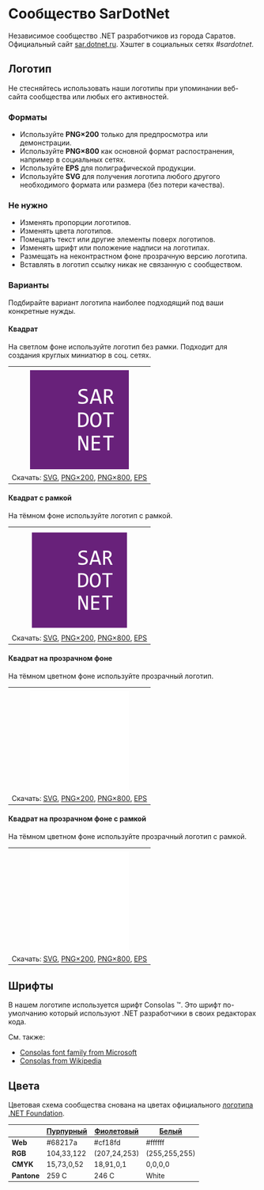 ﻿# Сообщество SarDotNet

Независимое сообщество .NET разработчиков из города Саратов. Официальный сайт [sar.dotnet.ru](https://sar.dotnet.ru/). Хэштег в социальных сетях _#sardotnet_.

## Логотип

Не стесняйтесь использовать наши логотипы при упоминании веб-сайта сообщества или любых его активностей.

### Форматы

- Используйте **PNG×200** только для предпросмотра или демонстрации.
- Используйте **PNG×800** как основной формат распостранения, например в социальных сетях.
- Используйте **EPS** для полиграфической продукции.
- Используйте **SVG** для получения логотипа любого другого необходимого формата или размера (без потери качества).

### Не нужно

- Изменять пропорции логотипов.
- Изменять цвета логотипов.
- Помещать текст или другие элементы поверх логотипов.
- Изменять шрифт или положение надписи на логотипах.
- Размещать на неконтрастном фоне прозрачную версию логотипа.
- Вставлять в логотип ссылку никак не связанную с сообществом.

### Варианты

Подбирайте вариант логотипа наиболее подходящий под ваши конкретные нужды.

#### Квадрат

На светлом фоне используйте логотип без рамки. Подходит для создания круглых миниатюр в соц. сетях.

|       |
| :---: |
|       |
| ![Квадратный логотип SarDotNet](sardotnet-logo-squared-200.png) |
| Скачать: [SVG](https://raw.githubusercontent.com/AnatolyKulakov/SpbDotNet/master/Logo/Sar/sardotnet-logo-squared.svg), [PNG×200](https://raw.githubusercontent.com/AnatolyKulakov/SpbDotNet/master/Logo/Sar/sardotnet-logo-squared-200.png), [PNG×800](https://raw.githubusercontent.com/AnatolyKulakov/SpbDotNet/master/Logo/Sar/sardotnet-logo-squared-800.png), [EPS](https://raw.githubusercontent.com/AnatolyKulakov/SpbDotNet/master/Logo/Sar/sardotnet-logo-squared.eps) |

#### Квадрат с рамкой

На тёмном фоне используйте логотип с рамкой.

|       |
| :---: |
|       |
| ![Квадратный логотип SarDotNet с рамкой](sardotnet-logo-squared-bordered-200.png) |
| Скачать: [SVG](https://raw.githubusercontent.com/AnatolyKulakov/SpbDotNet/master/Logo/Sar/sardotnet-logo-squared-bordered.svg), [PNG×200](https://raw.githubusercontent.com/AnatolyKulakov/SpbDotNet/master/Logo/Sar/sardotnet-logo-squared-bordered-200.png), [PNG×800](https://raw.githubusercontent.com/AnatolyKulakov/SpbDotNet/master/Logo/Sar/sardotnet-logo-squared-bordered-800.png), [EPS](https://raw.githubusercontent.com/AnatolyKulakov/SpbDotNet/master/Logo/Sar/sardotnet-logo-squared-bordered.eps) |

#### Квадрат на прозрачном фоне

На тёмном цветном фоне используйте прозрачный логотип.

|       |
| :---: |
|       |
| ![Квадратный прозрачный логотип SarDotNet](sardotnet-logo-squared-white-200.png) |
| Скачать: [SVG](https://raw.githubusercontent.com/AnatolyKulakov/SpbDotNet/master/Logo/Sar/sardotnet-logo-squared-white.svg), [PNG×200](https://raw.githubusercontent.com/AnatolyKulakov/SpbDotNet/master/Logo/Sar/sardotnet-logo-squared-white-200.png), [PNG×800](https://raw.githubusercontent.com/AnatolyKulakov/SpbDotNet/master/Logo/Sar/sardotnet-logo-squared-white-800.png), [EPS](https://raw.githubusercontent.com/AnatolyKulakov/SpbDotNet/master/Logo/Sar/sardotnet-logo-squared-white.eps) |

#### Квадрат на прозрачном фоне с рамкой

На тёмном цветном фоне используйте прозрачный логотип с рамкой.

|       |
| :---: |
|       |
| ![Квадратный прозрачный логотип SarDotNet с рамкой](sardotnet-logo-squared-white-bordered-200.png)  |
| Скачать: [SVG](https://raw.githubusercontent.com/AnatolyKulakov/SpbDotNet/master/Logo/Sar/sardotnet-logo-squared-white-bordered.svg), [PNG×200](https://raw.githubusercontent.com/AnatolyKulakov/SpbDotNet/master/Logo/Sar/sardotnet-logo-squared-white-bordered-200.png), [PNG×800](https://raw.githubusercontent.com/AnatolyKulakov/SpbDotNet/master/Logo/Sar/sardotnet-logo-squared-white-bordered-800.png), [EPS](https://raw.githubusercontent.com/AnatolyKulakov/SpbDotNet/master/Logo/Sar/sardotnet-logo-squared-white-bordered.eps) |

## Шрифты

В нашем логотипе используется шрифт Consolas ™. Это шрифт по-умолчанию который используют .NET разработчики в своих редакторах кода.

См. также:

- [Consolas font family from Microsoft](https://docs.microsoft.com/en-us/typography/font-list/consolas)
- [Consolas from Wikipedia](https://en.wikipedia.org/wiki/Consolas)

## Цвета

Цветовая схема сообщества снована на цветах официального [логотипа .NET Foundation](https://github.com/dotnet/swag/tree/master/logo).

|             | [Пурпурный](https://www.color-hex.com/color/68217a) | [Фиолетовый](https://www.color-hex.com/color/cf18fd) | [Белый](https://www.color-hex.com/color/ffffff) |
| ----------- | --------------------------------------------------- | ---------------------------------------------------- | ----------------------------------------------- |
| **Web**     | #68217a                                             | #cf18fd                                              | #ffffff                                         |
| **RGB**     | 104,33,122                                          | (207,24,253)                                         | (255,255,255)                                   |
| **CMYK**    | 15,73,0,52                                          | 18,91,0,1                                            | 0,0,0,0                                         |
| **Pantone** | 259 C                                               | 246 C                                                | White                                           |

